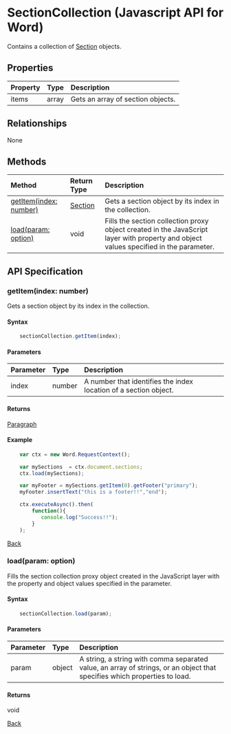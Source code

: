 # SectionCollection (Javascript API for Word)
Contains a collection of [Section](section.md) objects.

## Properties

| Property         | Type    |Description|
|:-----------------|:--------|:----------|
|items|  array | Gets an array of section objects. |


## Relationships
None  

## Methods

| Method     | Return Type    |Description|
|:-----------------|:--------|:----------|
|[getItem(index: number)](#getitemindex-number)| [Section](section.md)  | Gets a section object by its index in the collection. |
|[load(param: option)](#loadparam-option)|void|Fills the section collection proxy object created in the JavaScript layer with property and object values specified in the parameter.|



## API Specification

### getItem(index: number)

Gets a section object by its index in the collection.

#### Syntax
```js
    sectionCollection.getItem(index);
```
#### Parameters

| Parameter       | Type    |Description|
|:---------------|:--------|:----------|
|index|number|  A number that identifies the index location of a section object.  |

#### Returns

[Paragraph](paragraph.md)  


#### Example
```js
    var ctx = new Word.RequestContext();

    var mySections  = ctx.document.sections;
    ctx.load(mySections);

    var myFooter = mySections.getItem(0).getFooter("primary");
    myFooter.insertText("this is a footer!!","end");

    ctx.executeAsync().then(
        function(){
           console.log("Success!!");
        }
    );
```

[Back](#methods)

### load(param: option)
Fills the section collection proxy object created in the JavaScript layer with the property and object values specified in the parameter.

#### Syntax
```js
    sectionCollection.load(param);
```

#### Parameters
| Parameter       | Type    |Description|
|:---------------|:--------|:----------|
|param|object| A string, a string with comma separated value, an array of strings, or an object that specifies which properties to load.  |

#### Returns
void

[Back](#methods)